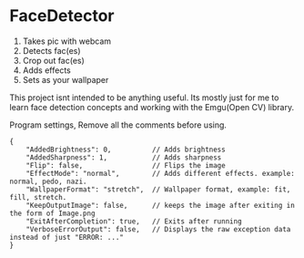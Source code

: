 # FaceDetector

1. Takes pic with webcam
2. Detects fac(es)
3. Crop out fac(es)
4. Adds effects
5. Sets as your wallpaper


This project isnt intended to be anything useful. Its mostly just for me to learn face detection concepts and working with the Emgu(Open CV) library.









Program settings, Remove all the comments before using.

```Csharp
{
	"AddedBrightness": 0,          // Adds brightness
	"AddedSharpness": 1,           // Adds sharpness
	"Flip": false,                 // Flips the image
	"EffectMode": "normal",        // Adds different effects. example: normal, pedo, nazi.
	"WallpaperFormat": "stretch",  // Wallpaper format, example: fit, fill, stretch.
	"KeepOutputImage": false,      // keeps the image after exiting in the form of Image.png
	"ExitAfterCompletion": true,   // Exits after running
	"VerboseErrorOutput": false,   // Displays the raw exception data instead of just "ERROR: ..."
}
```
